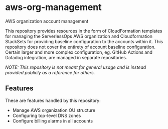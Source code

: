 # aws-org-management

AWS organization account management

This repository provides resources in the form of CloudFormation templates for managing the ServerlessOps AWS organization and Cloudformation StackSets for providing baseline configuration to the accounts within it. This repository does not cover the entirety of account baseline configuration. Certain larger and more complex configuration, eg. GitHub Actions and Datadog integration, are managed in separate repositories.

_*NOTE: This repository is not meant for general usage and is instead provided publicly as a reference for others.*_

## Features
These are features handled by this repository:

* Manage AWS organization OU structure
* Configuring top-level DNS zones
* Configure billing alarms in all accounts